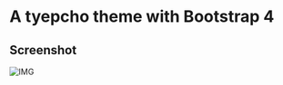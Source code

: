 # A tyepcho theme with Bootstrap 4

## Screenshot

![IMG](https://github.com/wo5/typecho-ppuu-theme/raw/master/screenshot.png)